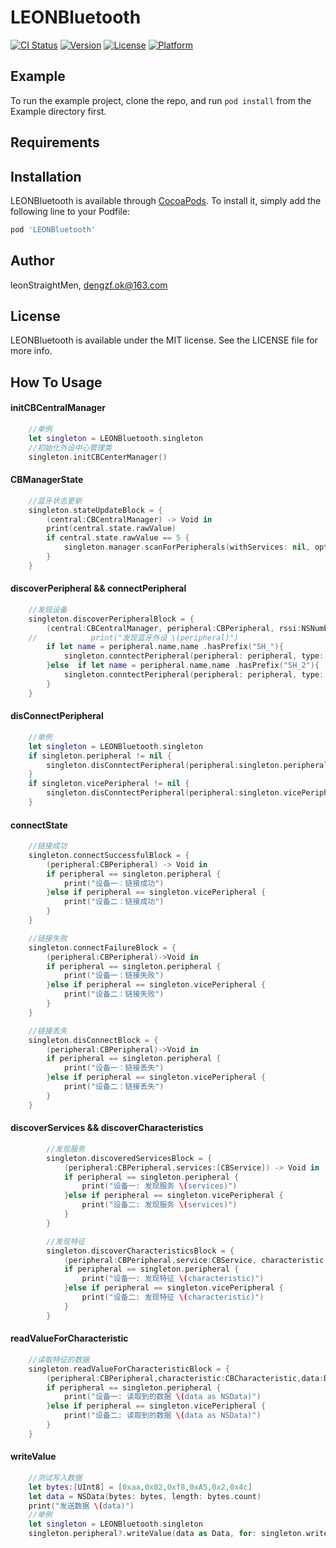 # LEONBluetooth

[![CI Status](https://img.shields.io/travis/leonStraightMen/LEONBluetooth.svg?style=flat)](https://travis-ci.org/leonStraightMen/LEONBluetooth)
[![Version](https://img.shields.io/cocoapods/v/LEONBluetooth.svg?style=flat)](https://cocoapods.org/pods/LEONBluetooth)
[![License](https://img.shields.io/cocoapods/l/LEONBluetooth.svg?style=flat)](https://cocoapods.org/pods/LEONBluetooth)
[![Platform](https://img.shields.io/cocoapods/p/LEONBluetooth.svg?style=flat)](https://cocoapods.org/pods/LEONBluetooth)

## Example

To run the example project, clone the repo, and run `pod install` from the Example directory first.

## Requirements

## Installation

LEONBluetooth is available through [CocoaPods](https://cocoapods.org). To install
it, simply add the following line to your Podfile:

```ruby
pod 'LEONBluetooth'
```

## Author

leonStraightMen, dengzf.ok@163.com

## License

LEONBluetooth is available under the MIT license. See the LICENSE file for more info.

## How To Usage
#### initCBCentralManager
```swift
    //单例
    let singleton = LEONBluetooth.singleton
    //初始化外设中心管理类
    singleton.initCBCenterManager()
```
#### CBManagerState
```swift
    //蓝牙状态更新
    singleton.stateUpdateBlock = {
        (central:CBCentralManager) -> Void in
        print(central.state.rawValue)
        if central.state.rawValue == 5 {
            singleton.manager.scanForPeripherals(withServices: nil, options: nil)
        }
    }
```
#### discoverPeripheral && connectPeripheral
```swift
    //发现设备
    singleton.discoverPeripheralBlock = {
        (central:CBCentralManager, peripheral:CBPeripheral, rssi:NSNumber)->Void in
    //            print("发现蓝牙外设 \(peripheral)")
        if let name = peripheral.name,name .hasPrefix("SH_"){
            singleton.conntectPeripheral(peripheral: peripheral, type:.TYPEMAIN)
        }else  if let name = peripheral.name,name .hasPrefix("SH_2"){
            singleton.conntectPeripheral(peripheral: peripheral, type:.TYPEVICE)
        }
    }
```

#### disConnectPeripheral
```swift
    //单例
    let singleton = LEONBluetooth.singleton
    if singleton.peripheral != nil {
        singleton.disConntectPeripheral(peripheral:singleton.peripheral!, type: .TYPEMAIN)
    }
    if singleton.vicePeripheral != nil {
        singleton.disConntectPeripheral(peripheral:singleton.vicePeripheral!, type: .TYPEVICE)
    }
```

#### connectState
```swift
    //链接成功
    singleton.connectSuccessfulBlock = {
        (peripheral:CBPeripheral) -> Void in
        if peripheral == singleton.peripheral {
            print("设备一：链接成功")
        }else if peripheral == singleton.vicePeripheral {
            print("设备二：链接成功")
        }
    }

    //链接失败
    singleton.connectFailureBlock = {
        (peripheral:CBPeripheral)->Void in
        if peripheral == singleton.peripheral {
            print("设备一：链接失败")
        }else if peripheral == singleton.vicePeripheral {
            print("设备二：链接失败")
        }
    }

    //链接丢失
    singleton.disConnectBlock = {
        (peripheral:CBPeripheral)->Void in
        if peripheral == singleton.peripheral {
            print("设备一：链接丢失")
        }else if peripheral == singleton.vicePeripheral {
            print("设备二：链接丢失")
        }
    }
```

#### discoverServices && discoverCharacteristics
```swift
        //发现服务
        singleton.discoveredServicesBlock = {
            (peripheral:CBPeripheral,services:[CBService]) -> Void in
            if peripheral == singleton.peripheral {
                print("设备一: 发现服务 \(services)")
            }else if peripheral == singleton.vicePeripheral {
                print("设备二: 发现服务 \(services)")
            }
        }

        //发现特征
        singleton.discoverCharacteristicsBlock = {
            (peripheral:CBPeripheral,service:CBService, characteristic:[CBCharacteristic]) -> Void in
            if peripheral == singleton.peripheral {
                print("设备一: 发现特征 \(characteristic)")
            }else if peripheral == singleton.vicePeripheral {
                print("设备二: 发现特征 \(characteristic)")
            }
        }
```

#### readValueForCharacteristic
```swift
    //读取特征的数据
    singleton.readValueForCharacteristicBlock = {
        (peripheral:CBPeripheral,characteristic:CBCharacteristic,data:Data) -> Void in
        if peripheral == singleton.peripheral {
            print("设备一: 读取到的数据 \(data as NSData)")
        }else if peripheral == singleton.vicePeripheral {
            print("设备二: 读取到的数据 \(data as NSData)")
        }
    }
```
#### writeValue
```swift
    //测试写入数据
    let bytes:[UInt8] = [0xaa,0x02,0xf8,0xA5,0x2,0x4c]
    let data = NSData(bytes: bytes, length: bytes.count)
    print("发送数据 \(data)")
    //单例
    let singleton = LEONBluetooth.singleton
    singleton.peripheral?.writeValue(data as Data, for: singleton.write!, type:.withResponse)

```

